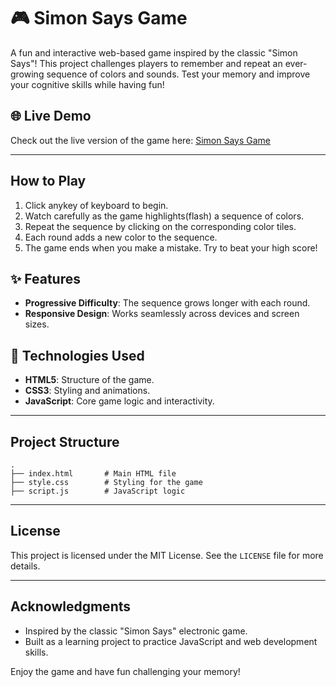 # 🎮 Simon Says Game 

A fun and interactive web-based game inspired by the classic "Simon Says"! This project challenges players to remember and repeat an ever-growing sequence of colors and sounds. Test your memory and improve your cognitive skills while having fun!

## 🌐 Live Demo

Check out the live version of the game here: [Simon Says Game](https://js-project-liard.vercel.app/)

---
## How to Play

1. Click anykey of keyboard to begin.
2. Watch carefully as the game highlights(flash) a sequence of colors.
3. Repeat the sequence by clicking on the corresponding color tiles.
4. Each round adds a new color to the sequence.
5. The game ends when you make a mistake. Try to beat your high score!

## ✨ Features

- **Progressive Difficulty**: The sequence grows longer with each round.
- **Responsive Design**: Works seamlessly across devices and screen sizes.

## 🚀 Technologies Used

- **HTML5**: Structure of the game.
- **CSS3**: Styling and animations.
- **JavaScript**: Core game logic and interactivity.

---

## Project Structure

```
.
├── index.html       # Main HTML file
├── style.css        # Styling for the game
├── script.js        # JavaScript logic

```


---

## License

This project is licensed under the MIT License. See the `LICENSE` file for more details.

---

## Acknowledgments

- Inspired by the classic "Simon Says" electronic game.
- Built as a learning project to practice JavaScript and web development skills.

Enjoy the game and have fun challenging your memory!

